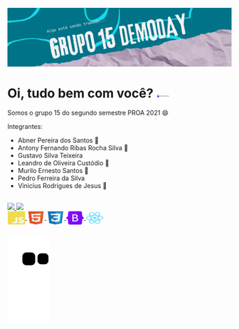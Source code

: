 ![MasterHead](https://github.com/DemodayGrupo15PROA/imagens/blob/main/banner_blue.jpg?raw=true)
<h1>Oi, tudo bem com você? <img src="https://github.com/DemodayGrupo15PROA/imagens/blob/main/AMATERASU%20(1).png" width="30px"></h1>

Somos o grupo 15 do segundo semestre PROA 2021 😄

Integrantes:
- Abner Pereira dos Santos 👺
- Antony Fernando Ribas Rocha Silva 🥱
- Gustavo Silva Teixeira
- Leandro de Oliveira Custódio 🤡
- Murilo Ernesto Santos 🧐
- Pedro Ferreira da Silva
- Vinicius Rodrigues de Jesus 🤠
## 

<div>
  <a href="https://github.com/DemodayGrupo15PROA">
  <img height="150em" src="https://github-readme-stats.vercel.app/api?username=DemodayGrupo15PROA&show_icons=true&theme=dark&include_all_commits=true&count_private=true"/>
  <img height="150em" src="https://github-readme-stats.vercel.app/api/top-langs/?username=DemodayGrupo15PROA&layout=compact&langs_count=7&theme=dark"/>
  <div style="display: inline_block">
  <img align="center" alt="JavaScript" height="30" width="40" src="https://raw.githubusercontent.com/devicons/devicon/master/icons/javascript/javascript-plain.svg">
  <img align="center" alt="HTML" height="30" width="40" src="https://raw.githubusercontent.com/devicons/devicon/master/icons/html5/html5-original.svg">
  <img align="center" alt="CSS" height="30" width="40" src="https://raw.githubusercontent.com/devicons/devicon/master/icons/css3/css3-original.svg">
  <img align="center" alt="Bootstrap" height="30" width="40" src="https://raw.githubusercontent.com/devicons/devicon/master/icons/bootstrap/bootstrap-original.svg">
  <img align="center" alt="react" height="30" width="40" src="https://raw.githubusercontent.com/devicons/devicon/master/icons/react/react-original.svg">
</div>
    
##
    
![Snake animation](https://github.com/DemodayGrupo15PROA/DemodayGrupo15PROA/blob/output/github-contribution-grid-snake.svg)
